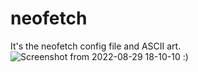 # neofetch
It's the neofetch config file and ASCII art.
![Screenshot from 2022-08-29 18-10-10](https://user-images.githubusercontent.com/106009584/187204289-e0ada82f-e8b9-44ab-a20f-6827d99288f6.png)
:)
